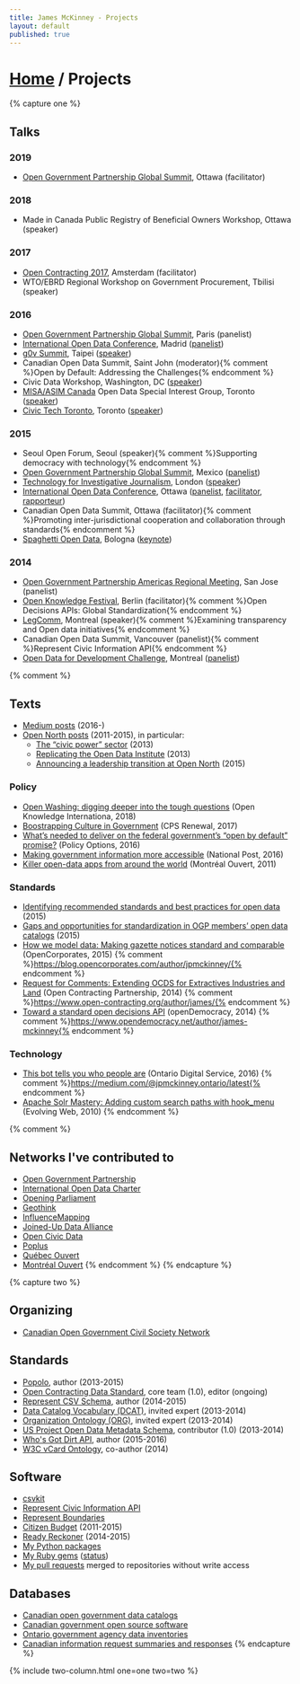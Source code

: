 ```yaml
---
title: James McKinney - Projects
layout: default
published: true
---
```


# [Home](/) / Projects

{% capture one %}
## Talks

### 2019

* [Open Government Partnership Global Summit](https://tinyurl.com/OGPSummit2019), Ottawa (facilitator)

### 2018

* Made in Canada Public Registry of Beneficial Owners Workshop, Ottawa (speaker)

### 2017

* [Open Contracting 2017](http://opencontracting2017.org/), Amsterdam (facilitator)
* WTO/EBRD Regional Workshop on Government Procurement, Tbilisi (speaker)

### 2016

* [Open Government Partnership Global Summit](https://2016.ogpsummit.org/), Paris (panelist)
* [International Open Data Conference](https://internationalopendataconfer2016.sched.com/), Madrid ([panelist](https://internationalopendataconfer2016.sched.com/event/7czJ/my-best-open-data-fail))
* [g0v Summit](http://summit.g0v.tw/2016/), Taipei ([speaker](http://summit.g0v.tw/2016/schedules#day1-all-24))
* Canadian Open Data Summit, Saint John (moderator){% comment %}Open by Default: Addressing the Challenges{% endcomment %}
* Civic Data Workshop, Washington, DC ([speaker](https://www.youtube.com/watch?v=-OrOqTKZ7mQ))
* [MISA/ASIM Canada](http://www.misa-asim.ca/) Open Data Special Interest Group, Toronto ([speaker](https://docs.google.com/document/d/1lN_e2FL4ut5xTlpM3Z7zdPTqpXf8bvnD6b27zhpbAbQ/edit#heading=h.2eu8mvy0o3m6))
* [Civic Tech Toronto](http://civictech.ca/), Toronto ([speaker](http://civictech.ca/2016/01/20/hacknight-25-jan-19/))

### 2015

* Seoul Open Forum, Seoul (speaker){% comment %}Supporting democracy with technology{% endcomment %}
* [Open Government Partnership Global Summit](https://ogpsummit2015.sched.com/), Mexico ([panelist](https://ogpsummit2015.sched.com/event/4WfL/open-data-working-group-priorities-and-future-planning))
* [Technology for Investigative Journalism](http://www.influencemapping.org/workshop/), London ([speaker](http://www.influencemapping.org/workshop/data_standards.html))
* [International Open Data Conference](https://internationalopendataconfer2015.sched.com/), Ottawa ([panelist](https://internationalopendataconfer2015.sched.com/event/36sP/data-parliaments-donnees-parlements), [facilitator](https://internationalopendataconfer2015.sched.com/event/36t7/open-data-standards-good-practices-normes-sur-les-donnees-ouvertes-les-bonnes-pratiques), [rapporteur](https://internationalopendataconfer2015.sched.com/event/36sH/looking-back-and-looking-forward-regard-sur-le-passe-et-lavenir))
* Canadian Open Data Summit, Ottawa (facilitator){% comment %}Promoting inter-jurisdictional cooperation and collaboration through standards{% endcomment %}
* [Spaghetti Open Data](http://www.spaghettiopendata.org/page/benvenut-sod15), Bologna ([keynote](http://www.spaghettiopendata.org/blog/andrea-nelson-mauro/ecco-il-programma-di-sod15))

### 2014

* [Open Government Partnership Americas Regional Meeting](https://www.opengovpartnership.org/about/news-and-events/2014-americas-regional-meeting-reuni-n-regional-de-las-am-ricas), San Jose (panelist)
* [Open Knowledge Festival](http://2014.okfestival.org/), Berlin (facilitator){% comment %}Open Decisions APIs: Global Standardization{% endcomment %}
* [LegComm](http://www.sliq.com/legcomm2014.html), Montreal (speaker){% comment %}Examining transparency and Open data initiatives{% endcomment %}
* Canadian Open Data Summit, Vancouver (panelist){% comment %}Represent Civic Information API{% endcomment %}
* [Open Data for Development Challenge](https://opendatadevelopmentchalleng2014.sched.com/), Montreal ([panelist](https://opendatadevelopmentchalleng2014.sched.com/event/1e58IEE/panel-innovation-showcase-atelier-vitrine-de-linnovation))

{% comment %}
## Texts

* [Medium posts](https://medium.com/@jpmckinney/latest) (2016-) <i class="fa fa-medium" aria-hidden="true"></i>
* [Open North posts](https://duckduckgo.com/?q=site%3Aopennorth.ca+%22by+james+mckinney%22) (2011-2015), in particular:
  * [The “civic power” sector](http://www.opennorth.ca/2013/11/21/the-civic-power-sector.html) (2013)
  * [Replicating the Open Data Institute](http://www.opennorth.ca/2013/11/25/replicating-the-open-data-institute.html) (2013)
  * [Announcing a leadership transition at Open North](http://www.opennorth.ca/2015/09/22/announcing-a-leadership-transition-at-open-north.html) (2015)

### Policy

* [Open Washing: digging deeper into the tough questions](https://blog.okfn.org/2018/10/25/open-washing-digging-deeper-into-the-tough-questions/) (Open Knowledge Internationa, 2018)
* [Boostrapping Culture in Government](http://www.cpsrenewal.ca/2017/06/bootstrapping-culture-in-government.html) (CPS Renewal, 2017)
* [What’s needed to deliver on the federal government’s “open by default” promise?](http://policyoptions.irpp.org/magazines/march-2016/whats-needed-to-deliver-on-the-federal-governments-open-by-default-promise/) (Policy Options, 2016)
* [Making government information more accessible](http://nationalpost.com/opinion/rudny-mckinney-making-government-information-more-accessible/wcm/35ea360f-a5a9-4609-b984-bd17d2864844) (National Post, 2016)
* [Killer open-data apps from around the world](http://montrealouvert.net/2011/02/09/killer-open-data-apps-from-around-the-world/) (Montréal Ouvert, 2011)

### Standards

* [Identifying recommended standards and best practices for open data](http://bit.ly/odwgstandards2) (2015)
* [Gaps and opportunities for standardization in OGP members’ open data catalogs](http://bit.ly/odwgstandards1) (2015)
* [How we model data: Making gazette notices standard and comparable](https://blog.opencorporates.com/2015/12/30/how-we-model-data-making-gazette-notices-standard-and-comparable/) (OpenCorporates, 2015) {% comment %}https://blog.opencorporates.com/author/jpmckinney/{% endcomment %}
* [Request for Comments: Extending OCDS for Extractives Industries and Land](https://www.open-contracting.org/2014/12/18/request-for-comments-extending-ocds-for-extractives-industries-and-land/) (Open Contracting Partnership, 2014) {% comment %}https://www.open-contracting.org/author/james/{% endcomment %}
* [Toward a standard open decisions API](https://www.opendemocracy.net/can-europe-make-it/jogi-poikola-markus-laine-james-mckinney-scott-hubli-jared-ford-greg-brown/toward) (openDemocracy, 2014) {% comment %}https://www.opendemocracy.net/author/james-mckinney{% endcomment %}

### Technology

* [This bot tells you who people are](https://medium.com/ontariodigital/this-bot-tells-you-who-people-are-d2a97b515b27) (Ontario Digital Service, 2016) {% comment %}https://medium.com/@jpmckinney.ontario/latest{% endcomment %}
* [Apache Solr Mastery: Adding custom search paths with hook_menu](https://evolvingweb.ca/blog/apache-solr-mastery-adding-custom-search-paths-hook-menu) (Evolving Web, 2010)
{% endcomment %}

{% comment %}
## Networks I've contributed to

* [Open Government Partnership](https://www.opengovpartnership.org/)
* [International Open Data Charter](http://opendatacharter.net/)
* [Opening Parliament](https://openingparliament.org/)
* [Geothink](http://geothink.ca/)
* [InfluenceMapping](http://www.influencemapping.org/)
* [Joined-Up Data Alliance](http://juds.joinedupdata.org/)
* [Open Civic Data](http://docs.opencivicdata.org/)
* [Poplus](http://poplus.org/)
* [Québec Ouvert](http://www.quebecouvert.org/)
* [Montréal Ouvert](http://montrealouvert.net/)
{% endcomment %}
{% endcapture %}

{% capture two %}
## Organizing

* [Canadian Open Government Civil Society Network](http://www.opengovdialogue.ca/)

## Standards

* [Popolo](http://www.popoloproject.com/), author (2013-2015)
* [Open Contracting Data Standard](http://standard.open-contracting.org/), core team (1.0), editor (ongoing)
* [Represent CSV Schema](http://represent.opennorth.ca/government/), author (2014-2015)
* [Data Catalog Vocabulary (DCAT)](https://www.w3.org/TR/vocab-dcat/), invited expert (2013-2014)
* [Organization Ontology (ORG)](https://www.w3.org/TR/vocab-org/), invited expert (2013-2014)
* [US Project Open Data Metadata Schema](https://project-open-data.cio.gov/v1.1/schema/), contributor (1.0) (2013-2014)
* [Who's Got Dirt API](http://www.influencemapping.org/work/whosgotdirt/), author (2015-2016)
* [W3C vCard Ontology](https://www.w3.org/TR/vcard-rdf/), co-author (2014)

## Software

* [csvkit](https://github.com/wireservice/csvkit)
* [Represent Civic Information API](http://represent.opennorth.ca/)
* [Represent Boundaries](http://represent.poplus.org/)
* [Citizen Budget](http://www.citizenbudget.com/) (2011-2015)
* [Ready Reckoner](http://www.readyreckoner.ca/) (2014-2015)
* [My Python packages](https://pypi.org/user/jpmckinney/)
* [My Ruby gems](https://rubygems.org/profiles/jpmckinney) ([status](http://jpmckinney.github.io/))
* [My pull requests](https://github.com/pulls?q=is%3Apr+author%3Ajpmckinney+-org%3Awireservice+-org%3Aopencivicdata+-org%3Aactiveadmin+-org%3Aopen-contracting+-org%3Aopen-contracting-archive+-org%3Aopen-contracting-extensions+-org%3Aopen-contracting-partnership+-org%3Aopenc+-org%3Aopennorth+-org%3Ajpmckinney+is%3Amerged) merged to repositories without write access

## Databases

* [Canadian open government data catalogs](https://github.com/jpmckinney/open_data_canada)
* [Canadian government open source software](https://github.com/jpmckinney/open_source_canada)
* [Ontario government agency data inventories](https://github.com/jpmckinney/ontario_agency_data_inventories)
* [Canadian information request summaries and responses](https://github.com/jpmckinney/information_request_summaries_and_responses)
{% endcapture %}

{% include two-column.html one=one two=two %}
